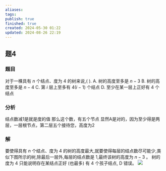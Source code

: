 ```yaml
---
aliases: 
tags: 
publish: true
finished: true
created: 2024-05-30 01:22
updated: 2024-08-26 22:19
---
```

## 题4
### 题目
对于一棵具有 $n$ 个结点、度为 4 的树来说,( ).
A. 树的高度至多是 $n - 3$ 
B. 树的高度至多是 $n - 4$
C. 第 $i$ 层上至多有 $4\left( {i - 1}\right)$ 个结点 
D. 至少在某一层上正好有 4 个结点
### 分析
结点数减1是就是度的值
那么这个数，有五个节点
显然A是对的，因为至少得是两层，一层根节点，第二层五个接待您，高度为2
### 解
要使得具有 $n$ 个结点、度为 4 的树的高度最大,就要使得每层的结点数尽可能少,类似下图所示的树,除最后一层外,每层的结点数是 1,最终该树的高度为 $n - 3$ 。
树的度为 4 只能说明存在某结点正好 (也最多) 有 4 个孩子结点, D 错误。
![](https://img.hwenyi.live/202408262330976.webp)